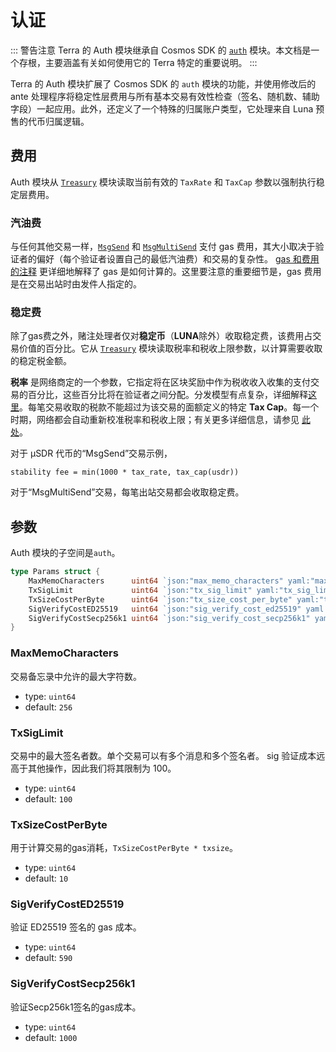 # 认证

::: 警告注意
Terra 的 Auth 模块继承自 Cosmos SDK 的 [`auth`](https://docs.cosmos.network/master/modules/auth/) 模块。本文档是一个存根，主要涵盖有关如何使用它的 Terra 特定的重要说明。
:::

Terra 的 Auth 模块扩展了 Cosmos SDK 的 `auth` 模块的功能，并使用修改后的 ante 处理程序将稳定性层费用与所有基本交易有效性检查（签名、随机数、辅助字段）一起应用。此外，还定义了一个特殊的归属账户类型，它处理来自 Luna 预售的代币归属逻辑。

## 费用

Auth 模块从 [`Treasury`](./spec-treasury.md) 模块读取当前有效的 `TaxRate` 和 `TaxCap` 参数以强制执行稳定层费用。

### 汽油费

与任何其他交易一样，[`MsgSend`](./spec-bank.md#msgsend) 和 [`MsgMultiSend`](./spec-bank.md#msgmultisend) 支付 gas 费用，其大小取决于验证者的偏好（每个验证者设置自己的最低汽油费）和交易的复杂性。 [gas 和费用的注释](/zh/Reference/terrad/#fees) 更详细地解释了 gas 是如何计算的。这里要注意的重要细节是，gas 费用是在交易出站时由发件人指定的。

### 稳定费

除了gas费之外，赌注处理者仅对**稳定币**（**LUNA**除外）收取稳定费，该费用占交易价值的百分比。它从 [`Treasury`](./spec-treasury.md) 模块读取税率和税收上限参数，以计算需要收取的稳定税金额。

**税率** 是网络商定的一个参数，它指定将在区块奖励中作为税收收入收集的支付交易的百分比，这些百分比将在验证者之间分配。分发模型有点复杂，详细解释[这里](../validator/faq.md#how-are-block-provisions-distributed)。每笔交易收取的税款不能超过为该交易的面额定义的特定 **Tax Cap**。每一个时期，网络都会自动重新校准税率和税收上限；有关更多详细信息，请参见 [此处](spec-treasury.md#monetary-policy-levers)。

对于 µSDR 代币的“MsgSend”交易示例，

```text
stability fee = min(1000 * tax_rate, tax_cap(usdr))
```

对于“MsgMultiSend”交易，每笔出站交易都会收取稳定费。

## 参数

Auth 模块的子空间是`auth`。

```go
type Params struct {
	MaxMemoCharacters      uint64 `json:"max_memo_characters" yaml:"max_memo_characters"`
	TxSigLimit             uint64 `json:"tx_sig_limit" yaml:"tx_sig_limit"`
	TxSizeCostPerByte      uint64 `json:"tx_size_cost_per_byte" yaml:"tx_size_cost_per_byte"`
	SigVerifyCostED25519   uint64 `json:"sig_verify_cost_ed25519" yaml:"sig_verify_cost_ed25519"`
	SigVerifyCostSecp256k1 uint64 `json:"sig_verify_cost_secp256k1" yaml:"sig_verify_cost_secp256k1"`
}
```

### MaxMemoCharacters

交易备忘录中允许的最大字符数。

- type: `uint64`
- default: `256`

### TxSigLimit

交易中的最大签名者数。单个交易可以有多个消息和多个签名者。 sig 验证成本远高于其他操作，因此我们将其限制为 100。

- type: `uint64`
- default: `100`

### TxSizeCostPerByte

用于计算交易的gas消耗，`TxSizeCostPerByte * txsize`。

- type: `uint64`
- default: `10`

### SigVerifyCostED25519

验证 ED25519 签名的 gas 成本。

- type: `uint64`
- default: `590`

### SigVerifyCostSecp256k1

验证Secp256k1签名的gas成本。

- type: `uint64`
- default: `1000`
